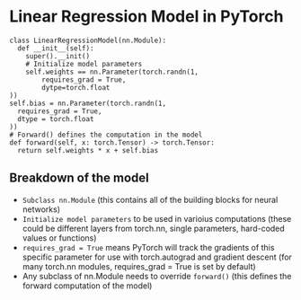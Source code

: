 # Linear Regression Model in PyTorch

```
class LinearRegressionModel(nn.Module):
  def __init__(self):
    super().__init()
    # Initialize model parameters
    self.weights == nn.Parameter(torch.randn(1,
        requires_grad = True,
        dytpe=torch.float
))
self.bias = nn.Parameter(torch.randn(1,
  requires_grad = True,
  dtype = torch.float
))
# Forward() defines the computation in the model
def forward(self, x: torch.Tensor) -> torch.Tensor:
  return self.weights * x + self.bias
```

## Breakdown of the model

* ``Subclass nn.Module`` (this contains all of the building blocks for neural networks)
* ``Initialize model parameters`` to be used in varioius computations (these could be different layers from torch.nn, single parameters, hard-coded values or functions)
* ``requires_grad = True`` means PyTorch will track the gradients of this specific parameter for use with torch.autograd and gradient descent (for many torch.nn modules, requires_grad = True is set by default)
* Any subclass of nn.Module needs to override ``forward()`` (this defines the forward computation of the model)

